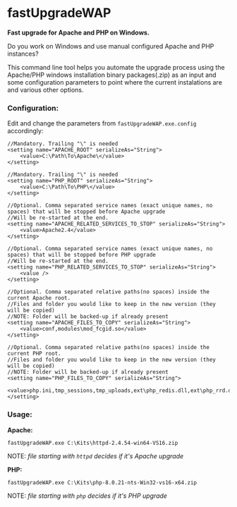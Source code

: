 # fastUpgradeWAP
**Fast upgrade for Apache and PHP on Windows.**

Do you work on Windows and use manual configured Apache and PHP instances? 

This command line tool helps you automate the upgrade process using the Apache/PHP windows installation binary packages(.zip) as an input and some configuration parameters to point where the current instalations are and various other options.

### Configuration:
Edit and change the parameters from `fastUpgradeWAP.exe.config` accordingly:
```
//Mandatory. Trailing "\" is needed
<setting name="APACHE_ROOT" serializeAs="String">
	<value>C:\Path\To\Apache\</value>
</setting>

//Mandatory. Trailing "\" is needed
<setting name="PHP_ROOT" serializeAs="String">
	<value>C:\Path\To\PHP\</value>
</setting>

//Optional. Comma separated service names (exact unique names, no spaces) that will be stopped before Apache upgrade
//Will be re-started at the end.
<setting name="APACHE_RELATED_SERVICES_TO_STOP" serializeAs="String">
	<value>Apache2.4</value>
</setting>

//Optional. Comma separated service names (exact unique names, no spaces) that will be stopped before PHP upgrade
//Will be re-started at the end.
<setting name="PHP_RELATED_SERVICES_TO_STOP" serializeAs="String">
	<value />
</setting>

//Optional. Comma separated relative paths(no spaces) inside the current Apache root.
//Files and folder you would like to keep in the new version (they will be copied)
//NOTE: Folder will be backed-up if already present
<setting name="APACHE_FILES_TO_COPY" serializeAs="String">
	<value>conf,modules\mod_fcgid.so</value>
</setting>

//Optional. Comma separated relative paths(no spaces) inside the current PHP root.
//Files and folder you would like to keep in the new version (they will be copied)
//NOTE: Folder will be backed-up if already present
<setting name="PHP_FILES_TO_COPY" serializeAs="String">
	<value>php.ini,tmp_sessions,tmp_uploads,ext\php_redis.dll,ext\php_rrd.dll</value>
</setting>
```

### Usage:

**Apache:**
```
fastUpgradeWAP.exe C:\Kits\httpd-2.4.54-win64-VS16.zip
```
NOTE: _file starting with `httpd` decides if it's Apache upgrade_

**PHP:**
```
fastUpgradeWAP.exe C:\Kits\php-8.0.21-nts-Win32-vs16-x64.zip
```
NOTE: _file starting with `php` decides if it's PHP upgrade_

